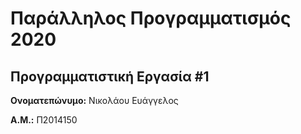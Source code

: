 # Παράλληλος Προγραμματισμός 2020
## Προγραμματιστική Εργασία #1

**Ονοματεπώνυμο:** Νικολάου Ευάγγελος

**Α.Μ.:** Π2014150



